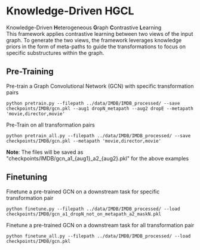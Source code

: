 # Knowledge-Driven HGCL

Knowledge-Driven **H**eterogeneous **G**raph **C**ontrastive **L**earning  
This framework applies contrastive learning between two views of the input graph. To generate the two views, the framework leverages knowledge priors in the form of meta-paths to guide the transformations to focus on specific substructures within the graph.

## Pre-Training

Pre-train a Graph Convolutional Network (GCN) with specific transformation pairs

```
python pretrain.py --filepath ../data/IMDB/IMDB_processed/ --save checkpoints/IMDB/gcn.pkl --aug1 dropN_metapath --aug2 dropE --metapath 'movie,director,movie'
```

Pre-Train on all transformation pairs

```
python pretrain_all.py --filepath ../data/IMDB/IMDB_processed/ --save checkpoints/IMDB/gcn.pkl --metapath 'movie,director,movie'
```

**Note**: The files will be saved as "checkpoints/IMDB/gcn_a1_{aug1}\_a2_{aug2}.pkl" for the above examples

## Finetuning

Finetune a pre-trained GCN on a downstream task for specific transformation pair

```
python finetune.py --filepath ../data/IMDB/IMDB_processed/ --load checkpoints/IMDB/gcn_a1_dropN_not_on_metapath_a2_maskN.pkl
```

Finetune a pre-trained GCN on a downstream task for all transformation pair

```
python finetune_all.py --filepath ../data/IMDB/IMDB_processed/ --load checkpoints/IMDB/gcn.pkl
```

